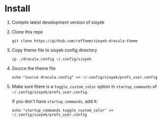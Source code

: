# Install

1. Compile latest development version of sioyek
2. Clone this repo

	```
	git clone https://github.com/raffaem/sioyek-dracula-theme
	```
3. Copy theme file to sioyek config directory

	```
	cp ./dracula.config ~/.config/sioyek
	```
4. Source the theme file

	```
	echo "source dracula.config" >> ~/.config/sioyek/prefs_user.config
	```
5. Make sure there is a `toggle_custom_color` option in `startup_commands` of `~/.config/sioyek/prefs_user.config`.
	
	If you don't have  `startup_commands`, add it:
	
	```
	echo "startup_commands toggle_custom_color" >> ~/.config/sioyek/prefs_user.config
	```

